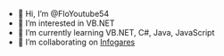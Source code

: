 - 👋 Hi, I’m @FloYoutube54
- 👀 I’m interested in VB.NET
- 🌱 I’m currently learning VB.NET, C#, Java, JavaScript
- 💞️ I’m collaborating on [Infogares](https://github.com/Absolument-Oui/InfoGares)

<!---
FloYoutube54/FloYoutube54 is a ✨ special ✨ repository because its `README.md` (this file) appears on your GitHub profile.
You can click the Preview link to take a look at your changes.
--->
